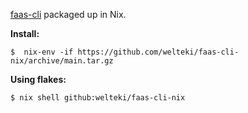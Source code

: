 [faas-cli](https://github.com/openfaas/faas-cli) packaged up in Nix.

**Install:**
```
$  nix-env -if https://github.com/welteki/faas-cli-nix/archive/main.tar.gz
```

**Using flakes:**
```
$ nix shell github:welteki/faas-cli-nix
```
